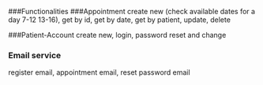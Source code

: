 ###Functionalities
###Appointment
create new (check available dates for a day 7-12 13-16),
get by id,
get by date,
get by patient,
update,
delete

###Patient-Account
create new,
login,
password reset and change

### Email service
register email,
appointment email,
reset password email
